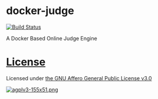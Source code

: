 # docker-judge
[![Build Status](https://www.travis-ci.org/wangxinhe2006/docker-judge.svg)](https://www.travis-ci.org/wangxinhe2006/docker-judge)

A Docker Based Online Judge Engine

# [License](LICENSE)
Licensed under [the GNU Affero General Public License v3.0](https://www.gnu.org/licenses/agpl-3.0.html)

[![agplv3-155x51.png](https://www.gnu.org/graphics/agplv3-155x51.png)](https://www.gnu.org/graphics/agplv3-155x51.png)
